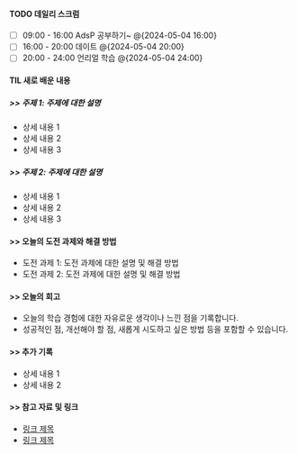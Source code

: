 
#### TODO 데일리 스크럼

- [ ] 09:00 - 16:00 AdsP 공부하기~ @{2024-05-04 16:00}
- [ ] 16:00 - 20:00 데이트 @{2024-05-04 20:00}
- [ ] 20:00 - 24:00 언리얼 학습 @{2024-05-04 24:00}

#### TIL 새로 배운 내용
##### >> 주제 1: 주제에 대한 설명

- 상세 내용 1
- 상세 내용 2
- 상세 내용 3

##### >> 주제 2: 주제에 대한 설명

- 상세 내용 1
- 상세 내용 2
- 상세 내용 3

#### >> 오늘의 도전 과제와 해결 방법

- 도전 과제 1: 도전 과제에 대한 설명 및 해결 방법
- 도전 과제 2: 도전 과제에 대한 설명 및 해결 방법

#### >> 오늘의 회고

- 오늘의 학습 경험에 대한 자유로운 생각이나 느낀 점을 기록합니다.
- 성공적인 점, 개선해야 할 점, 새롭게 시도하고 싶은 방법 등을 포함할 수 있습니다.

#### >> 추가 기록

- 상세 내용 1
- 상세 내용 2

#### >> 참고 자료 및 링크
- [링크 제목](URL)
- [링크 제목](URL)
